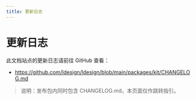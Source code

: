 ```yaml
---
title: 更新日志
---
```


# 更新日志

此文档站点的更新日志请前往 GitHub 查看：

- https://github.com/ldesign/ldesign/blob/main/packages/kit/CHANGELOG.md

> 说明：发布包内同时包含 CHANGELOG.md，本页面仅作跳转指引。
